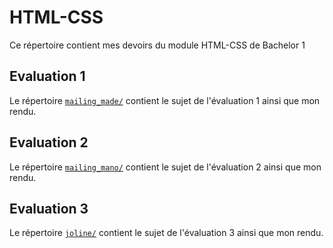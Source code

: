 # HTML-CSS

Ce répertoire contient mes devoirs du module HTML-CSS de Bachelor 1

## Evaluation 1

Le répertoire [`mailing_made/`](./mailing_made) contient le sujet de l'évaluation 1 ainsi que mon rendu.

## Evaluation 2

Le répertoire [`mailing_mano/`](./mailing_made) contient le sujet de l'évaluation 2 ainsi que mon rendu.

## Evaluation 3

Le répertoire [`joline/`](./joline) contient le sujet de l'évaluation 3 ainsi que mon rendu.
